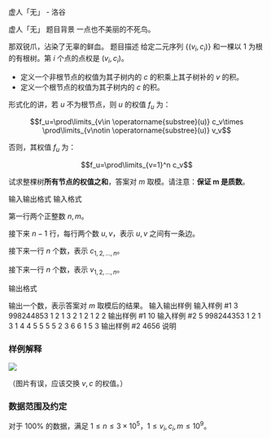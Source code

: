 



虚人「无」 - 洛谷














虚人「无」
题目背景
一点也不美丽的不死鸟。

那双锐爪，沾染了无辜的鲜血。
题目描述
给定二元序列 $\{(v_i,c_i)\}$ 和一棵以 $1$ 为根的有根树。第 $i$ 个点的点权是 $(v_i,c_i)$。

- 定义一个非根节点的权值为其子树内的 $c$ 的积乘上其子树补的 $v$ 的积。
- 定义一个根节点的权值为其子树内的 $c$ 的积。

形式化的讲，若 $u$ 不为根节点，则 $u$ 的权值 $f_u$ 为：

$$f_u=\prod\limits_{v\in \operatorname{substree}(u)} c_v\times \prod\limits_{v\notin \operatorname{substree}(u)} v_v$$

否则，其权值 $f_u$ 为：

$$f_u=\prod\limits_{v=1}^n c_v$$

试求整棵树**所有节点的权值之和**，答案对 $m$ 取模。请注意：**保证 $\bm m$ 是质数**。



输入输出格式
输入格式

第一行两个正整数 $n,m$。

接下来 $n-1$ 行，每行两个数 $u,v$，表示 $u,v$ 之间有一条边。

接下来一行 $n$ 个数，表示 $c_{1, 2, \dots, n}$。

接下来一行 $n$ 个数，表示 $v_{1, 2, \dots, n}$。

输出格式

输出一个数，表示答案对 $m$ 取模后的结果。
输入输出样例
输入样例 #1
3 998244853
1 2
1 3
2 1 2
1 2 2
输出样例 #1
10
输入样例 #2
5 998244353
1 2
1 3
1 4
4 5
5 5 5 2 3
6 6 1 5 3
输出样例 #2
4656
说明
### 样例解释

![](https://cdn.luogu.com.cn/upload/image_hosting/olehwn2w.png)

（图片有误，应该交换 $v,c$ 的权值。）

### 数据范围及约定

对于 $100\%$ 的数据，满足 $1\le n\leq 3\times 10^5$，$1\leq v_i,c_i,m\leq 10^9$。







